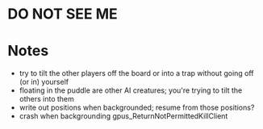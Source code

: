 # DO NOT SEE ME

# Notes

- try to tilt the other players off the board or into a trap without going off (or in) yourself
- floating in the puddle are other AI creatures; you're trying to tilt the others into them
- write out positions when backgrounded; resume from those positions?
- crash when backgrounding gpus\_ReturnNotPermittedKillClient
